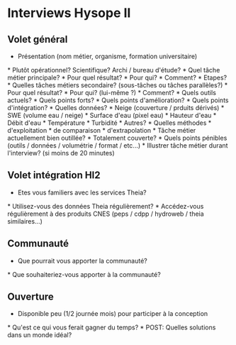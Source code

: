 # Interviews Hysope II

## Volet général

* Présentation (nom métier, organisme, formation universitaire)
<span class="user-answer">

</span>
  * Plutôt opérationnel? Scientifique? Archi / bureau d'étude?
<span class="user-answer">

</span>
* Quel tâche métier principale? 
<span class="user-answer">

</span>
  * Pour quel résultat?
<span class="user-answer">

</span>
  * Pour qui?
<span class="user-answer">

</span>
  * Comment?
<span class="user-answer">

</span>
  * Etapes?
<span class="user-answer">

</span>
* Quelles tâches métiers secondaire? (sous-tâches ou tâches parallèles?)
<span class="user-answer">

</span>
  * Pour quel résultat?
<span class="user-answer">

</span>
  * Pour qui? (lui-même ?)
<span class="user-answer">

</span>
  * Comment?
<span class="user-answer">

</span>
* Quels outils actuels?
<span class="user-answer">

</span>
  * Quels points forts?
<span class="user-answer">

</span>
  * Quels points d'amélioration?
<span class="user-answer">

</span>
  * Quels points d'intégration?
<span class="user-answer">

</span>
* Quelles données? 
<span class="user-answer">

</span>
  * Neige (couverture / prduits dérivés)
<span class="user-answer">

</span>
  * SWE (volume eau / neige)
<span class="user-answer">

</span>
  * Surface d'eau (pixel eau)
<span class="user-answer">

</span>
  * Hauteur d'eau
<span class="user-answer">

</span>
  * Débit d'eau
<span class="user-answer">

</span>
  * Température
<span class="user-answer">

</span>
  * Turbidité
<span class="user-answer">

</span>
  * Autres?
<span class="user-answer">

</span>
* Quelles méthodes
  * d'exploitation
<span class="user-answer">

</span>
  * de comparaison
<span class="user-answer">

</span>
  * d'extrapolation
<span class="user-answer">

</span>
* Tâche métier actuellement bien outillée?
<span class="user-answer">

</span>
  * Totalement couverte?
<span class="user-answer">

</span>
* Quels points pénibles (outils / données / volumétrie / format / etc...)
<span class="user-answer">

</span>
* Illustrer tâche métier durant l'interview? (si moins de 20 minutes)
<span class="user-answer">

</span>

## Volet intégration HI2

* Etes vous familiers avec les services Theia?
<span class="user-answer">

</span>
* Utilisez-vous des données Theia régulièrement?
<span class="user-answer">

</span>
* Accédez-vous régulièrement à des produits CNES (peps / cdpp / hydroweb / theia similaires...)
<span class="user-answer">

</span>

## Communauté

* Que pourrait vous apporter la communauté?
<span class="user-answer">

</span>
* Que souhaiteriez-vous apporter à la communauté?
<span class="user-answer">

</span>

## Ouverture

* Disponible peu (1/2 journée mois) pour participer à la conception
<span class="user-answer">

</span>
* Qu'est ce qui vous ferait gagner du temps?
<span class="user-answer">

</span>
* POST: Quelles solutions dans un monde idéal?
<span class="user-answer">

</span>

<style>
.user-answer {
  color: darkcyan;  
}
</style>
